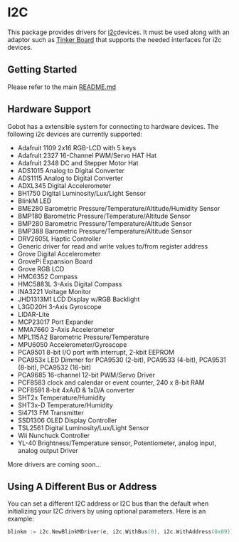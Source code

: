 # I2C

This package provides drivers for [i2c](https://en.wikipedia.org/wiki/I%C2%B2C)devices. It must be used along with an
adaptor such as [Tinker Board](https://gobot.io/documentation/platforms/tinkerboard/) that supports the needed
interfaces for i2c devices.

## Getting Started

Please refer to the main [README.md](https://github.com/hybridgroup/gobot/blob/release/README.md)

## Hardware Support

Gobot has a extensible system for connecting to hardware devices. The following i2c devices are currently supported:

- Adafruit 1109 2x16 RGB-LCD with 5 keys
- Adafruit 2327 16-Channel PWM/Servo HAT Hat
- Adafruit 2348 DC and Stepper Motor Hat
- ADS1015 Analog to Digital Converter
- ADS1115 Analog to Digital Converter
- ADXL345 Digital Accelerometer
- BH1750 Digital Luminosity/Lux/Light Sensor
- BlinkM LED
- BME280 Barometric Pressure/Temperature/Altitude/Humidity Sensor
- BMP180 Barometric Pressure/Temperature/Altitude Sensor
- BMP280 Barometric Pressure/Temperature/Altitude Sensor
- BMP388 Barometric Pressure/Temperature/Altitude Sensor
- DRV2605L Haptic Controller
- Generic driver for read and write values to/from register address
- Grove Digital Accelerometer
- GrovePi Expansion Board
- Grove RGB LCD
- HMC6352 Compass
- HMC5883L 3-Axis Digital Compass
- INA3221 Voltage Monitor
- JHD1313M1 LCD Display w/RGB Backlight
- L3GD20H 3-Axis Gyroscope
- LIDAR-Lite
- MCP23017 Port Expander
- MMA7660 3-Axis Accelerometer
- MPL115A2 Barometric Pressure/Temperature
- MPU6050 Accelerometer/Gyroscope
- PCA9501 8-bit I/O port with interrupt, 2-kbit EEPROM
- PCA953x LED Dimmer for PCA9530 (2-bit), PCA9533 (4-bit), PCA9531 (8-bit), PCA9532 (16-bit)
- PCA9685 16-channel 12-bit PWM/Servo Driver
- PCF8583 clock and calendar or event counter, 240 x 8-bit RAM
- PCF8591 8-bit 4xA/D & 1xD/A converter
- SHT2x Temperature/Humidity
- SHT3x-D Temperature/Humidity
- Si4713 FM Transmitter
- SSD1306 OLED Display Controller
- TSL2561 Digital Luminosity/Lux/Light Sensor
- Wii Nunchuck Controller
- YL-40 Brightness/Temperature sensor, Potentiometer, analog input, analog output Driver

More drivers are coming soon...

## Using A Different Bus or Address

You can set a different I2C address or I2C bus than the default when initializing your I2C drivers by using optional
parameters. Here is an example:

```go
blinkm := i2c.NewBlinkMDriver(e, i2c.WithBus(0), i2c.WithAddress(0x09))
```
